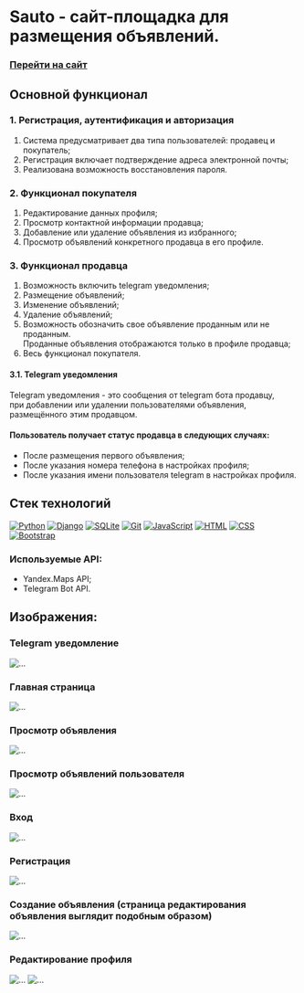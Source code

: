 # Sauto - сайт-площадка для размещения объявлений.

### [Перейти на сайт](http://sauto.herokuapp.com/ "http://sauto.herokuapp.com/")

## Основной функционал

### 1\. Регистрация, аутентификация и авторизация

1. Система предусматривает два типа пользователей: продавец и покупатель;
2. Регистрация включает подтверждение адреса электронной почты;
3. Реализована возможность восстановления пароля.

### 2\. Функционал покупателя

1. Редактирование данных профиля;
2. Просмотр контактной информации продавца;
3. Добавление или удаление объявления из избранного;
4. Просмотр объявлений конкретного продавца в его профиле.

### 3\. Функционал продавца

1. Возможность включить telegram уведомления;
2. Размещение объявлений;
3. Изменение объявлений;
4. Удаление объявлений;
5. Возможность обозначить свое объявление проданным или не проданным.  
Проданные объявления отображаются только в профиле продавца;
6. Весь функционал покупателя.

#### 3.1\. Telegram уведомления
Telegram уведомления - это сообщения от telegram бота продавцу,  
при добавлении или удалении пользователями объявления, размещённого этим продавцом.  

#### Пользователь получает статус продавца в следующих случаях:
* После размещения первого объявления;
* После указания номера телефона в настройках профиля;
* После указания имени пользователя telegram в настройках профиля.

## Стек технологий

[![Python](https://img.shields.io/badge/PYTHON-3776AB?style=flat-square&logo=python&logoColor=white)](https://www.python.org/)
[![Django](https://img.shields.io/badge/DJANGO-092E20?style=flat-square&logo=django&logoColor=white)](https://www.djangoproject.com/)
[![SQLite](https://img.shields.io/badge/SQLITE-07405E?style=flat-square&logo=sqlite&logoColor=white)](https://sqlite.org/index.html)
[![Git](https://img.shields.io/badge/GIT-f05033?style=flat-square&logo=Git&logoColor=white)](https://git-scm.com/)
[![JavaScript](https://img.shields.io/badge/JAVASCRIPT-F7DF1E?style=flat-square&logo=JavaScript&logoColor=white)](http://www.ecma-international.org/publications-and-standards/standards/ecma-262/)
[![HTML](https://img.shields.io/badge/HTML5-E34F26?style=flat-square&logo=html5&logoColor=white)](https://html.spec.whatwg.org/multipage/)
[![CSS](https://img.shields.io/badge/CSS3-1572B6?style=flat-square&logo=css3&logoColor=white)](https://www.w3.org/Style/CSS/)
[![Bootstrap](https://img.shields.io/badge/BOOTSTRAP-8a0bfc?style=flat-square&logo=Bootstrap&logoColor=white)](https://getbootstrap.com/)

### Используемые API:
* Yandex.Maps API;
* Telegram Bot API.

## Изображения:

### Telegram уведомление
<image src="https://i.imgur.com/nbiKlza.png" alt="...">

### Главная страница
<image src="https://i.imgur.com/vsaeihF.png" alt="...">

### Просмотр объявления
<image src="https://i.imgur.com/UG14zCu.png" alt="...">

### Просмотр объявлений пользователя
<image src="https://i.imgur.com/WiF9wgP.png" alt="...">

### Вход
<image src="https://i.imgur.com/0mnIhzj.png" alt="...">

### Регистрация
<image src="https://i.imgur.com/54EGTbn.png" alt="...">

### Создание объявления (страница редактирования объявления выглядит подобным образом)
<image src="https://i.imgur.com/3cDG4nK.png" alt="...">

### Редактирование профиля
<image src="https://i.imgur.com/haEvao4.png" alt="...">
<image src="https://i.imgur.com/ixIP8Vi.png" alt="...">
